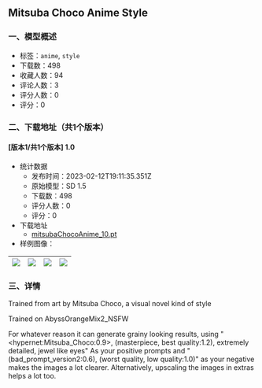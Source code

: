 ## Mitsuba Choco Anime Style
### 一、模型概述

- 标签：`anime`, `style`
- 下载数：498
- 收藏人数：94
- 评论人数：3
- 评分人数：0
- 评分：0

### 二、下载地址（共1个版本）

#### [版本1/共1个版本] 1.0

- 统计数据
  - 发布时间：2023-02-12T19:11:35.351Z
  - 原始模型：SD 1.5
  - 下载数：498
  - 评分人数：0
  - 评分：0
- 下载地址
  - [mitsubaChocoAnime_10.pt](https://civitai.com/api/download/models/9820)
- 样例图像：

| <img src="https://image.civitai.com/xG1nkqKTMzGDvpLrqFT7WA/3cee8bd4-e941-4789-605f-5a17e2411900/width=450/95330.jpeg" /> | <img src="https://image.civitai.com/xG1nkqKTMzGDvpLrqFT7WA/f1d21c16-53cc-4c5e-b472-388724b1f300/width=450/95338.jpeg" /> | <img src="https://image.civitai.com/xG1nkqKTMzGDvpLrqFT7WA/32db2237-aa7d-4b0b-0c2d-721ef9dbdf00/width=450/95337.jpeg" /> | <img src="https://image.civitai.com/xG1nkqKTMzGDvpLrqFT7WA/a96a3391-203c-45ca-ddce-6fdf3e18f500/width=450/95336.jpeg" /> |
| ---- | ---- | ---- | ---- |


### 三、详情
<p>Trained from art by Mitsuba Choco, a visual novel kind of style</p><p></p><p>Trained on AbyssOrangeMix2_NSFW</p><p>For whatever reason it can generate grainy looking results, using "&lt;hypernet:Mitsuba_Choco:0.9&gt;, (masterpiece, best quality:1.2), extremely detailed, jewel like eyes" As your positive prompts and "(bad_prompt_version2:0.6), (worst quality, low quality:1.0)" as your negative makes the images a lot clearer. Alternatively, upscaling the images in extras helps a lot too.</p>